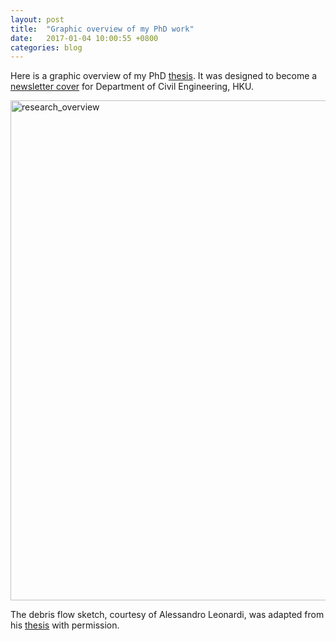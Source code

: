 ```yaml
---
layout: post
title:  "Graphic overview of my PhD work"
date:   2017-01-04 10:00:55 +0800
categories: blog
---
```


Here is a graphic overview of my PhD [thesis](https://hub.hku.hk/handle/10722/241402). It was designed to become a [newsletter cover](http://www.civil.hku.hk/newsletter/newsletter2017feb.pdf) for Department of Civil Engineering, HKU. 

<img src="{{ site.baseurl }}{% link /assets/files/overview.png %}" alt="research_overview" align="center" style="width: 800px;"/>

The debris flow sketch, courtesy of Alessandro Leonardi, was adapted from his [thesis](https://doi.org/10.3929/ethz-a-010542711) with permission.